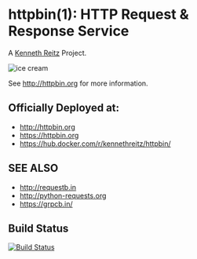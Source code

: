 # httpbin(1): HTTP Request & Response Service


A [Kenneth Reitz](http://kennethreitz.org/bitcoin) Project.

![ice cream](http://farm1.staticflickr.com/572/32514669683_4daf2ab7bc_k_d.jpg)

See http://httpbin.org for more information.

## Officially Deployed at:

- http://httpbin.org
- https://httpbin.org
- https://hub.docker.com/r/kennethreitz/httpbin/


## SEE ALSO

- http://requestb.in
- http://python-requests.org
- https://grpcb.in/

## Build Status

[![Build Status](https://travis-ci.org/requests/httpbin.svg?branch=master)](https://travis-ci.org/requests/httpbin)
